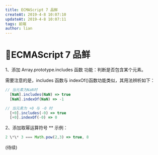 ```yaml
---
title: ECMAScript 7 品鲜
createAt: 2019-4-8 10:07:10
updateAt: 2019-4-8 10:07:11
tags: 前端
author: lian
---
```


# ECMAScript 7 品鲜

1、添加 Array.prototype.includes 函数
功能：判断是否包含某个元素。

需要注意的是，includes 函数与 indexOf()函数功能类似，其用法辨析如下：

```js
// 当元素为NaN时
  [NaN].includes(NaN) => true
  [NaN].indexOf(NaN) => -1

// 当元素为 +0 与 -0 时
  [+0].includes(-0) => true
  [+0].indexOf(-0) => 0
```

<!-- more -->

2、添加取幂运算符号 \*\*
示例：

```js
2 \*\* 3 === Math.pow(2,3) => true, 8
```

(待续)
